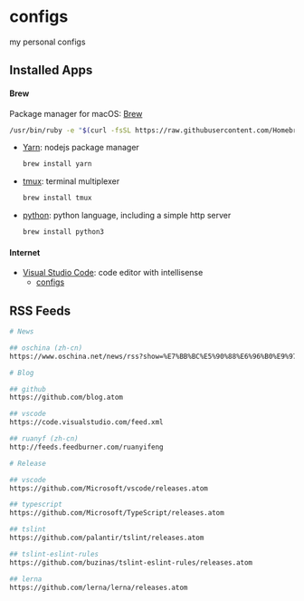 # configs

my personal configs

## Installed Apps

#### Brew

Package manager for macOS: [Brew](https://brew.sh/)

```sh
/usr/bin/ruby -e "$(curl -fsSL https://raw.githubusercontent.com/Homebrew/install/master/install)"
```

- [Yarn](https://yarnpkg.com/en/): nodejs package manager

  ```sh
  brew install yarn
  ```

- [tmux](https://tmux.github.io/): terminal multiplexer

  ```sh
  brew install tmux
  ```

- [python](https://www.python.org/): python language, including a simple http server

  ```sh
  brew install python3
  ```

#### Internet

- [Visual Studio Code](https://code.visualstudio.com/): code editor with intellisense
  - [configs](https://github.com/ikatyang/configs/tree/master/vscode)

## RSS Feeds

```sh
# News

## oschina (zh-cn)
https://www.oschina.net/news/rss?show=%E7%BB%BC%E5%90%88%E6%96%B0%E9%97%BB

# Blog

## github
https://github.com/blog.atom

## vscode
https://code.visualstudio.com/feed.xml

## ruanyf (zh-cn)
http://feeds.feedburner.com/ruanyifeng

# Release

## vscode
https://github.com/Microsoft/vscode/releases.atom

## typescript
https://github.com/Microsoft/TypeScript/releases.atom

## tslint
https://github.com/palantir/tslint/releases.atom

## tslint-eslint-rules
https://github.com/buzinas/tslint-eslint-rules/releases.atom

## lerna
https://github.com/lerna/lerna/releases.atom
```
